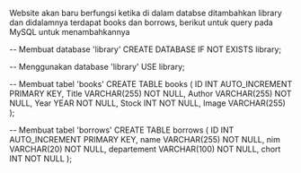 Website akan baru berfungsi ketika di dalam databse ditambahkan library dan didalamnya terdapat books dan borrows, berikut untuk query pada MySQL untuk menambahkannya

-- Membuat database 'library'
CREATE DATABASE IF NOT EXISTS library;

-- Menggunakan database 'library'
USE library;

-- Membuat tabel 'books'
CREATE TABLE books (
    ID INT AUTO_INCREMENT PRIMARY KEY, 
    Title VARCHAR(255) NOT NULL, 
    Author VARCHAR(255) NOT NULL, 
    Year YEAR NOT NULL, 
    Stock INT NOT NULL, 
    Image VARCHAR(255)
);

-- Membuat tabel 'borrows'
CREATE TABLE borrows (
    ID INT AUTO_INCREMENT PRIMARY KEY, 
    name VARCHAR(255) NOT NULL, 
    nim VARCHAR(20) NOT NULL, 
    departement VARCHAR(100) NOT NULL, 
    chort INT NOT NULL
);
